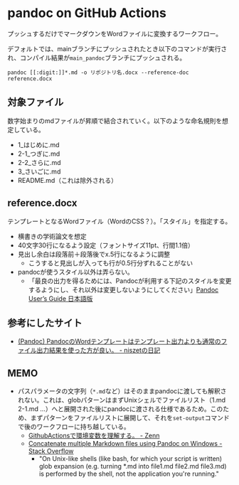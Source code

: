 # pandoc on GitHub Actions

プッシュするだけでマークダウンをWordファイルに変換するワークフロー。

デフォルトでは、mainブランチにプッシュされたとき以下のコマンドが実行され、コンパイル結果が`main_pandoc`ブランチにプッシュされる。

`pandoc [[:digit:]]*.md -o リポジトリ名.docx --reference-doc reference.docx`

## 対象ファイル

数字始まりのmdファイルが昇順で結合されていく。以下のような命名規則を想定している。

- 1_はじめに.md
- 2-1_つぎに.md
- 2-2_さらに.md
- 3_さいごに.md
- README.md（これは除外される）

## reference.docx

テンプレートとなるWordファイル（WordのCSS？）。「スタイル」を指定する。

- 横書きの学術論文を想定
- 40文字30行になるよう設定（フォントサイズ11pt、行間1.1倍）
- 見出し余白は段落前＋段落後でx.5行になるように調整
  - こうすると見出しが入っても行が0.5行分ずれることがない
- pandocが使うスタイル以外は弄らない。
  - 「最良の出力を得るためには、Pandocが利用する下記のスタイルを変更するようにし、それ以外は変更しないようにしてください」[Pandoc User’s Guide 日本語版](https://pandoc-doc-ja.readthedocs.io/ja/latest/users-guide.html#options-affecting-specific-writers)

## 参考にしたサイト

- [(Pandoc) PandocのWordテンプレートはテンプレート出力よりも通常のファイル出力結果を使った方が良い。 - niszetの日記](https://niszet.hatenablog.com/entry/2020/01/03/080000)

## MEMO

- パスパラメータの文字列（`*.md`など）はそのままpandocに渡しても解釈されない。これは、globパターンはまずUnixシェルでファイルリスト（1.md 2-1.md ...）へと展開された後にpandocに渡される仕様であるため。このため、まずパターンをファイルリストに展開して、それを`set-output`コマンドで後のワークフローに持ち越している。
  - [GithubActionsで環境変数を理解する。 - Zenn](https://zenn.dev/hashito/articles/aef4de448f341b)
  - [Concatenate multiple Markdown files using Pandoc on Windows - Stack Overflow](https://stackoverflow.com/questions/49978926/concatenate-multiple-markdown-files-using-pandoc-on-windows)
    - "On Unix-like shells (like bash, for which your script is written) glob expansion (e.g. turning \*.md into file1.md file2.md file3.md) is performed by the shell, not the application you're running."
